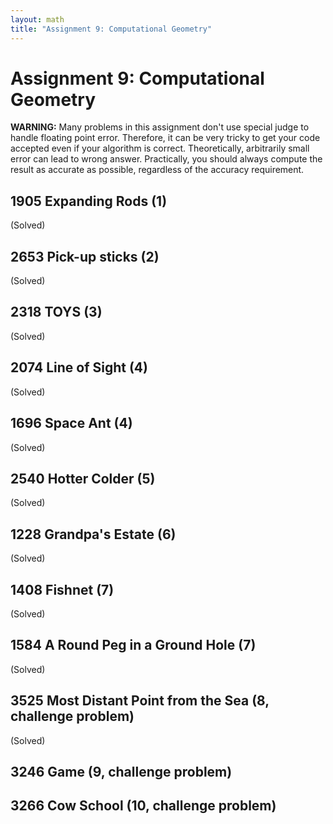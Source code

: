 ```yaml
---
layout: math
title: "Assignment 9: Computational Geometry"
---
```


# Assignment 9: Computational Geometry

**WARNING:** Many problems in this assignment don't use special judge to handle floating point error. Therefore, it can be very tricky to get your code accepted even if your algorithm is correct. Theoretically, arbitrarily small error can lead to wrong answer. Practically, you should always compute the result as accurate as possible, regardless of the accuracy requirement.

## 1905 Expanding Rods (1)

(Solved)

## 2653 Pick-up sticks (2)

(Solved)

## 2318 TOYS (3)

(Solved)

## 2074 Line of Sight (4)

(Solved)

## 1696 Space Ant (4)

(Solved)

## 2540 Hotter Colder (5)

(Solved)

## 1228 Grandpa's Estate (6)

(Solved)

## 1408 Fishnet (7)

(Solved)

## 1584 A Round Peg in a Ground Hole (7)

(Solved)

## 3525 Most Distant Point from the Sea (8, challenge problem)

(Solved)

## 3246 Game (9, challenge problem)

## 3266 Cow School (10, challenge problem)